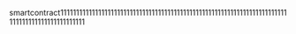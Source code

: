 smartcontract111111111111111111111111111111111111111111111111111111111111111111111111111111111111111111111111
